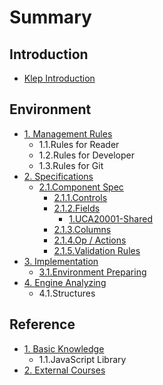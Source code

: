 # Summary

## Introduction

* [Klep Introduction](README.md)

## Environment

* [1. Management Rules](environment/documentation-rules.md)
  * 1.1.Rules for Reader
  * 1.2.Rules for Developer
  * 1.3.Rules for Git
* [2. Specifications](environment/specifications.md)
  * [2.1.Component Spec](environment/specifications/21component-spec.md)
    * [2.1.1.Controls](environment/specifications/211controls.md)
    * [2.1.2.Fields](environment/specifications/212fields.md)
      * [1.UCA20001-Shared](environment/specifications/212fields/1uca20001-shared.md)
    * [2.1.3.Columns](environment/specifications/213columns.md)
    * [2.1.4.Op / Actions](environment/specifications/214op-actions.md)
    * [2.1.5.Validation Rules](environment/specifications/215validation-rules.md)
* [3. Implementation](environment/implementation.md)
  * [3.1.Environment Preparing](environment/implementation/31environment-preparing.md)
* [4. Engine Analyzing](environment/engine-analyzing.md)
  * 4.1.Structures

## Reference

* [1. Basic Knowledge](reference/basic-knowledge.md)
  * 1.1.JavaScript Library
* [2. External Courses](reference/external-courses.md)

